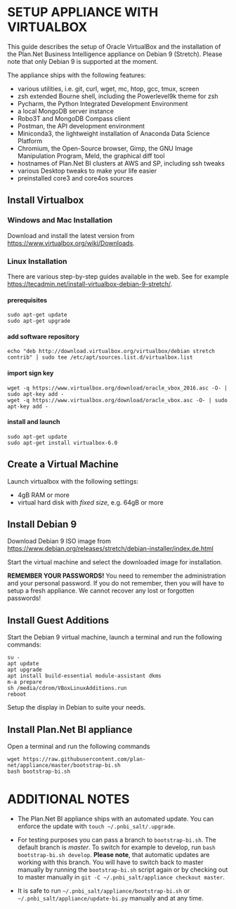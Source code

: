 SETUP APPLIANCE WITH VIRTUALBOX
===============================

This guide describes the setup of Oracle VirtualBox and the installation of the
Plan.Net Business Intelligence appliance on Debian 9 (Stretch). Please note that
only Debian 9 is supported at the moment.

The appliance ships with the following features:

* various utilities, i.e. git, curl, wget, mc, htop, gcc, tmux, screen
* zsh extended Bourne shell, including the Powerlevel9k theme for zsh
* Pycharm, the Python Integrated Development Environment
* a local MongoDB server instance
* Robo3T and MongoDB Compass client
* Postman, the API development environment
* Miniconda3, the lightweight installation of Anaconda Data Science Platform
* Chromium, the Open-Source browser, Gimp, the GNU Image
  Manipulation Program, Meld, the graphical diff tool
* hostnames of Plan.Net BI clusters at AWS and SP, including ssh tweaks
* various Desktop tweaks to make your life easier
* preinstalled core3 and core4os sources


Install Virtualbox
------------------

### Windows and Mac Installation

Download and install the latest version from
https://www.virtualbox.org/wiki/Downloads.

### Linux Installation

There are various step-by-step guides available in the web. See for example 
https://tecadmin.net/install-virtualbox-debian-9-stretch/.

#### prerequisites

    sudo apt-get update
    sudo apt-get upgrade

#### add software repository

    echo "deb http://download.virtualbox.org/virtualbox/debian stretch contrib" | sudo tee /etc/apt/sources.list.d/virtualbox.list

#### import sign key

    wget -q https://www.virtualbox.org/download/oracle_vbox_2016.asc -O- | sudo apt-key add -
    wget -q https://www.virtualbox.org/download/oracle_vbox.asc -O- | sudo apt-key add -

#### install and launch

    sudo apt-get update
    sudo apt-get install virtualbox-6.0


Create a Virtual Machine
------------------------

Launch virtualbox with the following settings:

* 4gB RAM or more
* virtual hard disk with *fixed size*, e.g. 64gB or more


Install Debian 9
----------------

Download Debian 9 ISO image from 
https://www.debian.org/releases/stretch/debian-installer/index.de.html

Start the virtual machine and select the downloaded image for installation.

**REMEMBER YOUR PASSWORDS!** You need to remember the administration and your
personal password. If you do not remember, then you will have to setup a fresh
appliance. We cannot recover any lost or forgotten passwords!


Install Guest Additions
-----------------------

Start the Debian 9 virtual machine, launch a terminal and run the following 
commands:

    su -
    apt update
    apt upgrade
    apt install build-essential module-assistant dkms
    m-a prepare
    sh /media/cdrom/VBoxLinuxAdditions.run
    reboot

Setup the display in Debian to suite your needs.


Install Plan.Net BI appliance
-----------------------------

Open a terminal and run the following commands

    wget https://raw.githubusercontent.com/plan-net/appliance/master/bootstrap-bi.sh
    bash bootstrap-bi.sh


ADDITIONAL NOTES
================

* The Plan.Net BI appliance ships with an automated update. You can enforce the
  update with `touch ~/.pnbi_salt/.upgrade`.

* For testing purposes you can pass a branch to `bootstrap-bi.sh`. The default
  branch is *master*. To switch for example to develop, run 
  `bash bootstrap-bi.sh develop`. **Please note**, that automatic updates are
  working with this branch. You will have to switch back to master manually
  by running the `bootstrap-bi.sh` script again or by checking out to master
  manually in `git -C ~/.pnbi_salt/appliance checkout master`.
* It is safe to run `~/.pnbi_salt/appliance/bootstrap-bi.sh` or 
  `~/.pnbi_salt/appliance/update-bi.py`
  manually and at any time.

